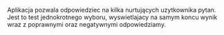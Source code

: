 Aplikacja pozwala odpowiedziec na kilka nurtujących uzytkownika pytan. Jest to test jednokrotnego wyboru, wyswietlajacy na samym koncu wynik wraz z poprawnymi oraz negatywnymi odpowiedziamy.
